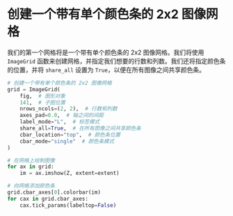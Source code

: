 # 创建一个带有单个颜色条的 2x2 图像网格

我们的第一个网格将是一个带有单个颜色条的 2x2 图像网格。我们将使用 `ImageGrid` 函数来创建网格，并指定我们想要的行数和列数。我们还将指定颜色条的位置，并将 `share_all` 设置为 `True`，以便在所有图像之间共享颜色条。

```python
# 创建一个带有单个颜色条的 2x2 图像网格
grid = ImageGrid(
    fig,  # 图形对象
    141,  # 子图位置
    nrows_ncols=(2, 2),  # 行数和列数
    axes_pad=0.0,  # 轴之间的间距
    label_mode="L",  # 标签模式
    share_all=True,  # 在所有图像之间共享颜色条
    cbar_location="top",  # 颜色条位置
    cbar_mode="single"  # 颜色条模式
)

# 在网格上绘制图像
for ax in grid:
    im = ax.imshow(Z, extent=extent)

# 向网格添加颜色条
grid.cbar_axes[0].colorbar(im)
for cax in grid.cbar_axes:
    cax.tick_params(labeltop=False)
```
